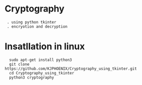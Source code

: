# Cryptography
     . using python tkinter
     . encryotion and decryption

# Insatllation in linux 
      sudo apt-get install python3
      git clone https://github.com/KJPHOENIX/Cryptography_using_tkinter.git
      cd Cryptography_using_tkinter
      python3 cryptography
